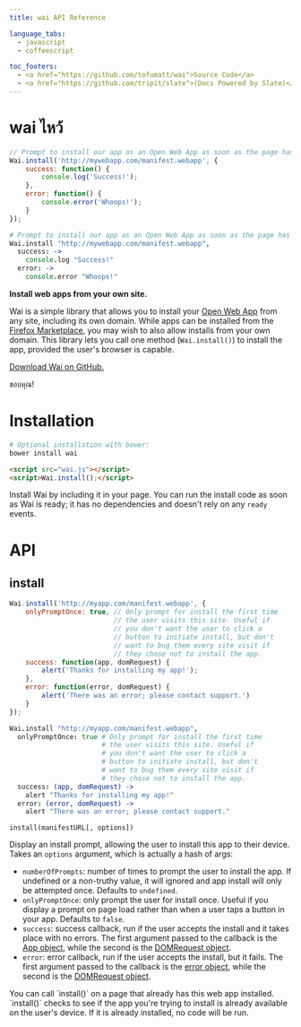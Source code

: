 ```yaml
---
title: wai API Reference

language_tabs:
  - javascript
  - coffeescript

toc_footers:
  - <a href="https://github.com/tofumatt/wai">Source Code</a>
  - <a href="https://github.com/tripit/slate">(Docs Powered by Slate)</a>
---
```


# wai ไหว้

```javascript
// Prompt to install our app as an Open Web App as soon as the page has loaded.
Wai.install('http://mywebapp.com/manifest.webapp', {
    success: function() {
        console.log('Success!');
    },
    error: function() {
        console.error('Whoops!');
    }
});
```

```coffeescript
# Prompt to install our app as an Open Web App as soon as the page has loaded.
Wai.install "http://mywebapp.com/manifest.webapp",
  success: ->
    console.log "Success!"
  error: ->
    console.error "Whoops!"
```

**Install web apps from your own site.**

Wai is a simple library that allows you to install your [Open Web App](owa)
from any site, including its own domain. While apps can be installed from the
[Firefox Marketplace](market), you may wish to also allow installs from your
own domain. This library lets you call one method (`Wai.install()`) to install
the app, provided the user's browser is capable.

[Download Wai on GitHub.](https://github.com/tofumatt/wai/releases)

ขอบคุณ!

[market]: http://marketplace.firefox.com/
[owa]: https://developer.mozilla.org/en-US/Apps/Quickstart

# Installation

``` bash
# Optional installation with bower:
bower install wai
```
``` html
<script src="wai.js"></script>
<script>Wai.install();</script>
```

Install Wai by including it in your page. You can run the install code as soon
as Wai is ready; it has no dependencies and doesn't rely on any `ready` events.

# API

## install

```javascript
Wai.install('http://myapp.com/manifest.webapp', {
    onlyPromptOnce: true, // Only prompt for install the first time
                          // the user visits this site. Useful if
                          // you don't want the user to click a
                          // button to initiate install, but don't
                          // want to bug them every site visit if
                          // they chose not to install the app.
    success: function(app, domRequest) {
        alert('Thanks for installing my app!');
    },
    error: function(error, domRequest) {
        alert('There was an error; please contact support.')
    }
});
```

```coffeescript
Wai.install "http://myapp.com/manifest.webapp",
  onlyPromptOnce: true # Only prompt for install the first time
                       # the user visits this site. Useful if
                       # you don't want the user to click a
                       # button to initiate install, but don't
                       # want to bug them every site visit if
                       # they chose not to install the app.
  success: (app, domRequest) ->
    alert "Thanks for installing my app!"
  error: (error, domRequest) ->
    alert "There was an error; please contact support."
```

`install(manifestURL[, options])`

Display an install prompt, allowing the user to install this app to their
device. Takes an `options` argument, which is actually a hash of args:

* `numberOfPrompts`: number of times to prompt the user to install the
                     app. If undefined or a non-truthy value, it will
                     ignored and app install will only be attempted
                     once. Defaults to `undefined`.
* `onlyPromptOnce`:  only prompt the user for install once. Useful if you
                     display a prompt on page load rather than when a user
                     taps a button in your app. Defaults to `false`.
* `success`:         success callback, run if the user accepts the install and
                     it takes place with no errors. The first argument passed
                     to the callback is the [App object](app), while the
                     second is the [DOMRequest object](domreq).
* `error`:           error callback, run if the user accepts the install, but
                     it fails. The first argument passed to the callback is
                     the [error object](error), while the second is the
                     [DOMRequest object](domreq).

[app]: https://developer.mozilla.org/en-US/docs/Web/API/App
[domreq]: https://developer.mozilla.org/en-US/docs/Web/API/DOMRequest
[error]: https://developer.mozilla.org/en-US/docs/Web/API/Apps.install#Error

<aside class="notice">You can call `install()` on a page that already has this
web app installed. `install()` checks to see if the app you're trying to
install is already available on the user's device. If it is already installed,
no code will be run.</aside>
